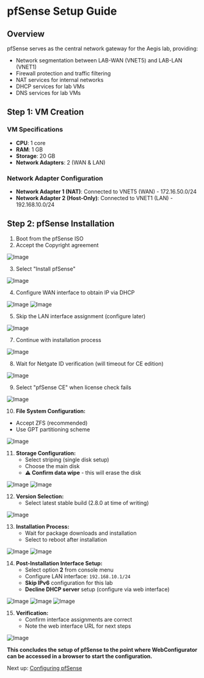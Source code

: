 # pfSense Setup Guide

## Overview
pfSense serves as the central network gateway for the Aegis lab, providing:
- Network segmentation between LAB-WAN (VNET5) and LAB-LAN (VNET1)
- Firewall protection and traffic filtering
- NAT services for internal networks
- DHCP services for lab VMs
- DNS services for lab VMs

## Step 1: VM Creation

### VM Specifications
- **CPU**: 1 core
- **RAM**: 1 GB
- **Storage**: 20 GB
- **Network Adapters**: 2 (WAN & LAN)

### Network Adapter Configuration
- **Network Adapter 1 (NAT)**: Connected to VNET5 (WAN) - 172.16.50.0/24
- **Network Adapter 2 (Host-Only)**: Connected to VNET1 (LAN) - 192.168.10.0/24

## Step 2: pfSense Installation

1. Boot from the pfSense ISO
2. Accept the Copyright agreement


![Image](/assets/pfsense-license-accept.png)


3. Select "Install pfSense"


![Image](/assets/pfsense-install.png)


4. Configure WAN interface to obtain IP via DHCP


![Image](/assets/pfsense-wan-select.png)
![Image](/assets/pfsense-dhcp.png)


5. Skip the LAN interface assignment (configure later)


![Image](/assets/pfsense-lan-skip.png)


7. Continue with installation process


![Image](/assets/pfsense-continue-wan.png)


8. Wait for Netgate ID verification (will timeout for CE edition)


![Image](/assets/pfsense-netgate-check.png)


9. Select "pfSense CE" when license check fails


![Image](/assets/pfsense-install-ce.png)


10. **File System Configuration:**
   - Accept ZFS (recommended)
   - Use GPT partitioning scheme


![Image](/assets/pfsense-zfs-gpt.png)


11. **Storage Configuration:**
    - Select striping (single disk setup)
    - Choose the main disk
    - **⚠️ Confirm data wipe** - this will erase the disk


![Image](/assets/pfsense-disk-select.png)
![Image](/assets/pfsense-stripe.png)


12. **Version Selection:**
    - Select latest stable build (2.8.0 at time of writing)


![Image](/assets/pfsense-version-select.png)


13. **Installation Process:**
    - Wait for package downloads and installation
    - Select to reboot after installation


![Image](/assets/pfsense-installing.png)
![Image](/assets/pfsense-reboot.png)


14. **Post-Installation Interface Setup:**
    - Select option **2** from console menu
    - Configure LAN interface: `192.168.10.1/24`
    - **Skip IPv6** configuration for this lab
    - **Decline DHCP server** setup (configure via web interface)


![Image](/assets/pfsense-done.png)
![Image](/assets/pfsense-option-2.png)
![Image](/assets/pfsense-option-2-done.png)


15. **Verification:**
    - Confirm interface assignments are correct
    - Note the web interface URL for next steps


![Image](/assets/pfsense-finished.png)


**This concludes the setup of pfSense to the point where WebConfigurator can be accessed in a browser to start the configuration.**

Next up: [Configuring pfSense](pfsense-configuration-guide.md)
